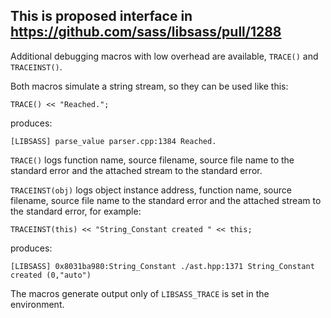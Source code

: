 ## This is proposed interface in https://github.com/sass/libsass/pull/1288

Additional debugging macros with low overhead are available, `TRACE()` and `TRACEINST()`.

Both macros simulate a string stream, so they can be used like this:

    TRACE() << "Reached.";

produces:

    [LIBSASS] parse_value parser.cpp:1384 Reached.

`TRACE()`
   logs function name, source filename, source file name to the standard error and the attached
   stream to the standard error.

`TRACEINST(obj)`
   logs object instance address, function name, source filename, source file name to the standard error and the attached stream to the standard error, for example:

    TRACEINST(this) << "String_Constant created " << this;

produces:

    [LIBSASS] 0x8031ba980:String_Constant ./ast.hpp:1371 String_Constant created (0,"auto")

The macros generate output only of `LIBSASS_TRACE` is set in the environment.
